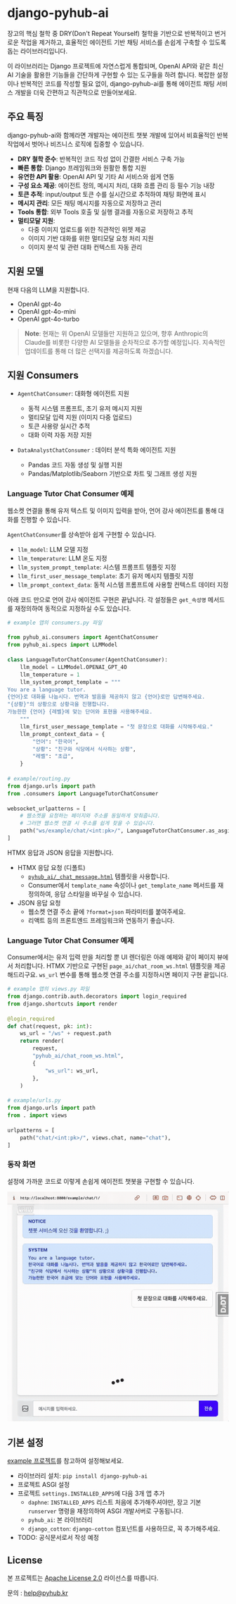 # django-pyhub-ai

장고의 핵심 철학 중 DRY(Don't Repeat Yourself) 철학을 기반으로 반복적이고 번거로운 작업을 제거하고, 효율적인 에이전트 기반 채팅 서비스를 손쉽게 구축할 수 있도록 돕는 라이브러리입니다.

이 라이브러리는 Django 프로젝트에 자연스럽게 통합되며, OpenAI API와 같은 최신 AI 기술을 활용한 기능들을 간단하게 구현할 수 있는 도구들을 하려 합니다.
복잡한 설정이나 반복적인 코드를 작성할 필요 없이, django-pyhub-ai를 통해 에이전트 채팅 서비스 개발을 더욱 간편하고 직관적으로 만들어보세요.

## 주요 특징

django-pyhub-ai와 함께라면 개발자는 에이전트 챗봇 개발에 있어서 비효율적인 반복 작업에서 벗어나 비즈니스 로직에 집중할 수 있습니다.

- **DRY 철학 준수**: 반복적인 코드 작성 없이 간결한 서비스 구축 가능
- **빠른 통합**: Django 프레임워크와 원활한 통합 지원
- **유연한 API 활용**: OpenAI API 및 기타 AI 서비스와 쉽게 연동
- **구성 요소 제공**: 에이전트 정의, 메시지 처리, 대화 흐름 관리 등 필수 기능 내장
- **토큰 추적**: input/output 토큰 수를 실시간으로 추적하여 채팅 화면에 표시
- **메시지 관리**: 모든 채팅 메시지를 자동으로 저장하고 관리
- **Tools 통합**: 외부 Tools 호출 및 실행 결과를 자동으로 저장하고 추적
- **멀티모달 지원**: 
  - 다중 이미지 업로드를 위한 직관적인 위젯 제공
  - 이미지 기반 대화를 위한 멀티모달 요청 처리 지원
  - 이미지 분석 및 관련 대화 컨텍스트 자동 관리

## 지원 모델

현재 다음의 LLM을 지원합니다.

- OpenAI gpt-4o
- OpenAI gpt-4o-mini
- OpenAI gpt-4o-turbo

> **Note**: 현재는 위 OpenAI 모델들만 지원하고 있으며, 향후 Anthropic의 Claude를 비롯한 다양한 AI 모델들을 순차적으로 추가할 예정입니다. 지속적인 업데이트를 통해 더 많은 선택지를 제공하도록 하겠습니다.

## 지원 Consumers

+ `AgentChatConsumer`: 대화형 에이전트 지원
  - 동적 시스템 프롬프트, 초기 유저 메시지 지원
  - 멀티모달 입력 지원 (이미지 다중 업로드)
  - 토큰 사용량 실시간 추적
  - 대화 이력 자동 저장 지원

+ `DataAnalystChatConsumer` : 데이터 분석 특화 에이전트 지원
  - Pandas 코드 자동 생성 및 실행 지원
  - Pandas/Matplotlib/Seaborn 기반으로 차트 및 그래프 생성 지원

### Language Tutor Chat Consumer 예제

웹소켓 연결을 통해 유저 텍스트 및 이미지 입력을 받아, 언어 강사 에이전트를 통해 대화를 진행할 수 있습니다.

`AgentChatConsumer`를 상속받아 쉽게 구현할 수 있습니다.
  - `llm_model`: LLM 모델 지정
  - `llm_temperature`: LLM 온도 지정
  - `llm_system_prompt_template`: 시스템 프롬프트 템플릿 지정
  - `llm_first_user_message_template`: 초기 유저 메시지 템플릿 지정
  - `llm_prompt_context_data`: 동적 시스템 프롬프트에 사용할 컨텍스트 데이터 지정

아래 코드 만으로 언어 강사 에이전트 구현은 끝납니다. 각 설정들은 `get_속성명` 메서드를 재정의하여 동적으로 지정하실 수도 있습니다.

```python
# example 앱의 consumers.py 파일

from pyhub_ai.consumers import AgentChatConsumer
from pyhub_ai.specs import LLMModel

class LanguageTutorChatConsumer(AgentChatConsumer):
    llm_model = LLMModel.OPENAI_GPT_4O
    llm_temperature = 1
    llm_system_prompt_template = """
You are a language tutor.
{언어}로 대화를 나눕시다. 번역과 발음을 제공하지 않고 {언어}로만 답변해주세요.
"{상황}"의 상황으로 상황극을 진행합니다.
가능한한 {언어} {레벨}에 맞는 단어와 표현을 사용해주세요.
    """
    llm_first_user_message_template = "첫 문장으로 대화를 시작해주세요."
    llm_prompt_context_data = {
        "언어": "한국어",
        "상황": "친구와 식당에서 식사하는 상황",
        "레벨": "초급",
    }

# example/routing.py
from django.urls import path
from .consumers import LanguageTutorChatConsumer

websocket_urlpatterns = [
    # 웹소켓을 요청하는 페이지와 주소를 동일하게 맞춰줍니다.
    # 그러면 웹소켓 연결 시 주소를 쉽게 찾을 수 있습니다.
    path("ws/example/chat/<int:pk>/", LanguageTutorChatConsumer.as_asgi()),
]
```

HTMX 응답과 JSON 응답을 지원합니다.

+ HTMX 응답 요청 (디폴트)
  - [`pyhub_ai/_chat_message.html`](src/pyhub_ai/templates/pyhub_ai/_chat_message.html) 템플릿을 사용합니다.
  - Consumer에서 `template_name` 속성이나 `get_template_name` 메서드를 재정의하여, 응답 스타일을 바꾸실 수 있습니다.
+ JSON 응답 요청
  - 웹소켓 연결 주소 끝에 `?format=json` 파라미터를 붙여주세요.
  - 리액트 등의 프론트엔드 프레임워크와 연동하기 좋습니다.

### Language Tutor Chat Consumer 예제

Consumer에서는 유저 입력 만을 처리할 뿐 UI 렌더링은 아래 예제와 같이 페이지 뷰에서 처리합니다.
HTMX 기반으로 구현된 `page_ai/chat_room_ws.html` 템플릿을 제공해드리구요.
`ws_url` 변수를 통해 웹소켓 연결 주소를 지정하시면 페이지 구현 끝입니다.

```python
# example 앱의 views.py 파일
from django.contrib.auth.decorators import login_required
from django.shortcuts import render

@login_required
def chat(request, pk: int):
    ws_url = "/ws" + request.path
    return render(
        request,
        "pyhub_ai/chat_room_ws.html",
        {
            "ws_url": ws_url,
        },
    )

# example/urls.py
from django.urls import path
from . import views

urlpatterns = [
    path("chat/<int:pk>/", views.chat, name="chat"),
]
```

### 동작 화면

설정에 가까운 코드로 이렇게 손쉽게 에이전트 챗봇을 구현할 수 있습니다.

![screenshot 01](./docs/assets/screenshot-01.gif)

## 기본 설정

[example 프로젝트](./tests/)를 참고하여 설정해보세요.

+ 라이브러리 설치: `pip install django-pyhub-ai`
+ 프로젝트 ASGI 설정
+ 프로젝트 `settings.INSTALLED_APPS`에 다음 3개 앱 추가
  - `daphne`: `INSTALLED_APPS` 리스트 처음에 추가해주셔야만, 장고 기본 `runserver` 명령을 재정의하여 ASGI 개발서버로 구동됩니다.
  - `pyhub_ai`: 본 라이브러리
  - `django_cotton`: `django-cotton` 컴포넌트를 사용하므로, 꼭 추가해주세요.
+ TODO: 공식문서로서 작성 예정

## License

본 프로젝트는 [Apache License 2.0](LICENSE) 라이선스를 따릅니다.

문의 : help@pyhub.kr
